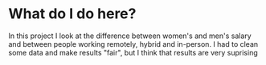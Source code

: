 # What do I do here?

In this project I look at the difference between women's and men's salary and between people working remotely, hybrid and in-person. I had to clean some data and make results "fair", but I think that results are very suprising